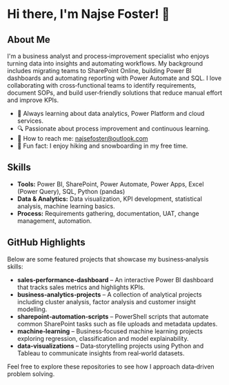 # Hi there, I'm Najse Foster! 👋

## About Me

I'm a business analyst and process‑improvement specialist who enjoys turning data into insights and automating workflows. My background includes migrating teams to SharePoint Online, building Power BI dashboards and automating reporting with Power Automate and SQL. I love collaborating with cross‑functional teams to identify requirements, document SOPs, and build user‑friendly solutions that reduce manual effort and improve KPIs.

- 🤔 Always learning about data analytics, Power Platform and cloud services.
- 🔍 Passionate about process improvement and continuous learning.
- 📨 How to reach me: najsefoster@outlook.com
- 🌲 Fun fact: I enjoy hiking and snowboarding in my free time.

## Skills

- **Tools:** Power BI, SharePoint, Power Automate, Power Apps, Excel (Power Query), SQL, Python (pandas)
- **Data & Analytics:** Data visualization, KPI development, statistical analysis, machine learning basics.
- **Process:** Requirements gathering, documentation, UAT, change management, automation.

## GitHub Highlights

Below are some featured projects that showcase my business‑analysis skills:

- **sales‑performance‑dashboard** – An interactive Power BI dashboard that tracks sales metrics and highlights KPIs.
- **business‑analytics‑projects** – A collection of analytical projects including cluster analysis, factor analysis and customer insight modelling.
- **sharepoint‑automation‑scripts** – PowerShell scripts that automate common SharePoint tasks such as file uploads and metadata updates.
- **machine‑learning** – Business‑focused machine learning projects exploring regression, classification and model explainability.
- **data‑visualizations** – Data‑storytelling projects using Python and Tableau to communicate insights from real‑world datasets.

Feel free to explore these repositories to see how I approach data‑driven problem solving.
